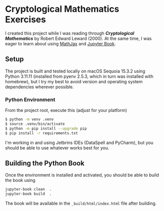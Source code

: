 # Cryptological Mathematics Exercises

I created this project while I was reading through ***Cryptological Mathematics*** by Robert Edward Leward (2000).  At the same time, I was eager to learn about using [MathJax](https://www.mathjax.org/) and [Jupyter Book](https://jupyterbook.org/en/stable/intro.html).

## Setup

The project is built and tested locally on macOS Sequoia 15.3.2 using Python 3.11.11 (installed from pyenv 2.5.3, which in turn was installed with homebrew), but I try my best to avoid version and operating system dependencies wherever possible.

### Python Environment

From the project root, execute this (adjust for your platform)

```bash
$ python -m venv .venv
$ source .venv/bin/activate
$ python -m pip install --upgrade pip
$ pip install -r requirements.txt
```

I'm working in and using Jetbrins IDEs (DataSpell and PyCharm), but you should be able to use whatever works best for you.

## Building the Python Book

Once the environment is installed and activated, you should be able to build the book using

```bash
jupyter-book clean  .
jupyter-book build  .
```

The book will be available in the `_build/html/index.html` file after building.
